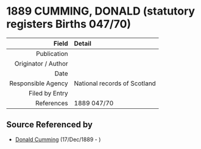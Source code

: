 ﻿---
layout: page
permalink: /sources/s88980741
---

# 1889 CUMMING, DONALD (statutory registers Births 047/70)

Field | Detail
---:|:---
Publication | 
Originator / Author | 
Date | 
Responsible Agency | National records of Scotland
Filed by Entry | 
References | 1889 047/70

## Source Referenced by

* [Donald Cumming](../people/@89853996@-donald-cumming-b1889-12-17-d.md) (17/Dec/1889 - )
